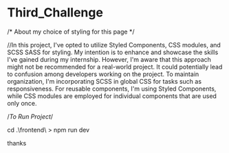 # Third_Challenge

/* About my choice of styling for this page */

//In this project, I've opted to utilize Styled Components, CSS modules, and SCSS SASS for styling. My intention is to enhance and showcase the skills I've gained during my internship. However, I'm aware that this approach might not be recommended for a real-world project. It could potentially lead to confusion among developers working on the project. To maintain organization, I'm incorporating SCSS in global CSS for tasks such as responsiveness. For reusable components, I'm using Styled Components, while CSS modules are employed for individual components that are used only once.


/*To Run Project*/

cd .\frontend\ > npm run dev

thanks 
